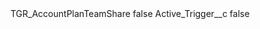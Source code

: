 <?xml version="1.0" encoding="UTF-8"?>
<CustomMetadata xmlns="http://soap.sforce.com/2006/04/metadata" xmlns:xsi="http://www.w3.org/2001/XMLSchema-instance" xmlns:xsd="http://www.w3.org/2001/XMLSchema">
    <label>TGR_AccountPlanTeamShare</label>
    <protected>false</protected>
    <values>
        <field>Active_Trigger__c</field>
        <value xsi:type="xsd:boolean">false</value>
    </values>
</CustomMetadata>
